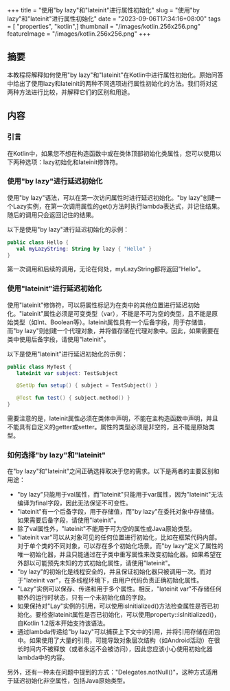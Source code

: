 +++
title = "使用\"by lazy\"和\"lateinit\"进行属性初始化"
slug = "使用\"by lazy\"和\"lateinit\"进行属性初始化"
date = "2023-09-06T17:34:16+08:00"
tags = [ "properties", "kotlin",]
thumbnail = "/images/kotlin.256x256.png"
featureImage = "/images/kotlin.256x256.png"
+++


## 摘要
本教程将解释如何使用"by lazy"和"lateinit"在Kotlin中进行属性初始化。原始问答中给出了使用lazy和lateinit的两种不同选项进行属性初始化的方法。我们将对这两种方法进行比较，并解释它们的区别和用途。

## 内容

### 引言
在Kotlin中，如果您不想在构造函数中或在类体顶部初始化类属性，您可以使用以下两种选项：lazy初始化和lateinit修饰符。

### 使用"by lazy"进行延迟初始化
使用"by lazy"语法，可以在第一次访问属性时进行延迟初始化。"by lazy"创建一个Lazy实例，在第一次调用属性的get()方法时执行lambda表达式，并记住结果。随后的调用只会返回记住的结果。

以下是使用"by lazy"进行延迟初始化的示例：
```kotlin
public class Hello {
   val myLazyString: String by lazy { "Hello" }
}
```
第一次调用和后续的调用，无论在何处，myLazyString都将返回"Hello"。

### 使用"lateinit"进行延迟初始化
使用"lateinit"修饰符，可以将属性标记为在类中的其他位置进行延迟初始化。"lateinit"属性必须是可变类型（var），不能是不可为空的类型，且不能是原始类型（如Int、Boolean等）。lateinit属性具有一个后备字段，用于存储值，而"by lazy"则创建一个代理对象，并将值存储在代理对象中。因此，如果需要在类中使用后备字段，请使用"lateinit"。

以下是使用"lateinit"进行延迟初始化的示例：
```kotlin
public class MyTest {
   lateinit var subject: TestSubject

   @SetUp fun setup() { subject = TestSubject() }

   @Test fun test() { subject.method() }
}
```
需要注意的是，lateinit属性必须在类体中声明，不能在主构造函数中声明，并且不能具有自定义的getter或setter。属性的类型必须是非空的，且不能是原始类型。

### 如何选择"by lazy"和"lateinit"
在"by lazy"和"lateinit"之间正确选择取决于您的需求。以下是两者的主要区别和用途：

- "by lazy"只能用于val属性，而"lateinit"只能用于var属性，因为"lateinit"无法编译为final字段，因此无法保证不可变性。
- "lateinit"有一个后备字段，用于存储值，而"by lazy"在委托对象中存储值。如果需要后备字段，请使用"lateinit"。
- 除了val属性外，"lateinit"不能用于可为空的属性或Java原始类型。
- "lateinit var"可以从对象可见的任何位置进行初始化，比如在框架代码内部。对于单个类的不同对象，可以存在多个初始化场景。而"by lazy"定义了属性的唯一初始化器，并且只能通过在子类中重写属性来改变初始化器。如果希望在外部以可能预先未知的方式初始化属性，请使用"lateinit"。
- "by lazy"的初始化是线程安全的，并且保证初始化器只被调用一次。而对于"lateinit var"，在多线程环境下，由用户代码负责正确初始化属性。
- "Lazy"实例可以保存、传递和用于多个属性。相反，"lateinit var"不存储任何额外的运行时状态，只有一个未初始化值的字段。
- 如果保持对"Lay"实例的引用，可以使用isInitialized()方法检查属性是否已初始化。要检查lateinit属性是否已初始化，可以使用property::isInitialized()，自Kotlin 1.2版本开始支持该语法。
- 通过lambda传递给"by lazy"可以捕获上下文中的引用，并将引用存储在闭包中。如果使用了大量的引用，可能导致对象层次结构（如Android活动）在很长时间内不被释放（或者永远不会被访问），因此您应该小心使用初始化器lambda中的内容。

另外，还有一种未在问题中提到的方式："Delegates.notNull()"，这种方式适用于延迟初始化非空属性，包括Java原始类型。


